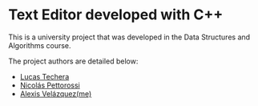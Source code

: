 # Text Editor developed with C++

This is a university project that was developed in the Data Structures and Algorithms course.

The project authors are detailed below: 

- [Lucas Techera](https://github.com/ElPiche)
- [Nicolás Pettorossi](https://github.com/NicoPettorossi)
- [Alexis Velázquez(me)](https://github.com/Avelazquez97)

